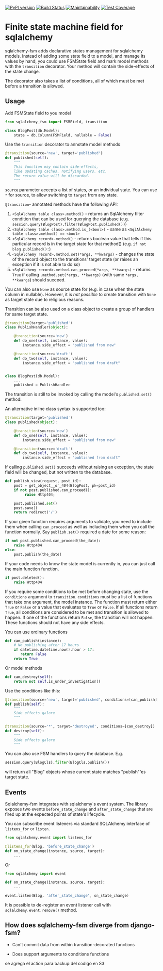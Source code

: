 [![PyPI version](https://badge.fury.io/py/sqlalchemy-fsm.svg)](https://badge.fury.io/py/sqlalchemy-fsm)
[![Build Status](https://travis-ci.org/VRGhost/sqlalchemy-fsm.svg?branch=master)](https://travis-ci.org/VRGhost/sqlalchemy-fsm)
[![Maintainability](https://api.codeclimate.com/v1/badges/2a70f885d37f7fbb3287/maintainability)](https://codeclimate.com/github/VRGhost/sqlalchemy-fsm/maintainability)
[![Test Coverage](https://api.codeclimate.com/v1/badges/2a70f885d37f7fbb3287/test_coverage)](https://codeclimate.com/github/VRGhost/sqlalchemy-fsm/test_coverage)

Finite state machine field for sqlalchemy
==============================================================

sqlalchemy-fsm adds declarative states management for sqlalchemy models.
Instead of adding some state field to a model, and manage its
values by hand, you could use FSMState field and mark model methods
with the `transition` decorator. Your method will contain the side-effects
of the state change.

The decorator also takes a list of conditions, all of which must be met
before a transition is allowed.

Usage
-----

Add FSMState field to you model

```python
from sqlalchemy_fsm import FSMField, transition

class BlogPost(db.Model):
    state = db.Column(FSMField, nullable = False)
```

Use the `transition` decorator to annotate model methods

```python
@transition(source='new', target='published')
def published(self):
    """
    This function may contain side-effects,
    like updating caches, notifying users, etc.
    The return value will be discarded.
    """
```

`source` parameter accepts a list of states, or an individual state.
You can use `*` for source, to allow switching to `target` from any state.

`@transition`- annotated methods have the following API:
1. `<SqlAlchemy table class>.method()` - returns an SqlAlchemy filter condition that can be used for querying the database (e.g. `session.query(BlogPost).filter(BlogPost.published())`)
1. `<SqlAlchemy table class>.method.is_(<bool>)` - same as `<SqlAlchemy table class>.method() == <bool>`
1. `<SqlAlchemy record>.method()` - returns boolean value that tells if this particular record is in the target state for that method() (e.g. `if not blog.published():`)
1. `<SqlAlchemy record>.method.set(*args, **kwargs)` - changes the state of the record object to the transitions' target state (or raises an exception if it is not able to do so)
1. `<SqlAlchemy record>.method.can_proceed(*args, **kwargs)` - returns `True` if calling `.method.set(*args, **kwargs)` (with same `*args, **kwargs`) should succeed.

You can also use `None` as source state for (e.g. in case when the state column in nullable).
However, it is _not possible_ to create transition with `None` as target state due to religious reasons.

Transition can be also used on a class object to create a group of handlers
for same target state.

```python
@transition(target='published')
class PublishHandler(object):

    @transition(source='new')
    def do_one(self, instance, value):
        instance.side_effect = "published from new"

    @transition(source='draft')
    def do_two(self, instance, value):
        instance.side_effect = "published from draft"


class BlogPost(db.Model):
    ...
    published = PublishHandler
```

The transition is still to be invoked by calling the model's `published.set()` method.

An alternative inline class syntax is supported too:

```python
@transition(target='published')
class published(object):

    @transition(source='new')
    def do_one(self, instance, value):
        instance.side_effect = "published from new"

    @transition(source='draft')
    def do_two(self, instance, value):
        instance.side_effect = "published from draft"
```

If calling `published.set()` succeeds without raising an exception, the state field
will be changed, but not written to the database.

```python
def publish_view(request, post_id):
    post = get_object__or_404(BlogPost, pk=post_id)
    if not post.published.can_proceed():
         raise Http404;

    post.published.set()
    post.save()
    return redirect('/')
```

If your given function requires arguments to validate, you need to include them
when calling `can_proceed` as well as including them when you call the function
normally. Say `publish.set()` required a date for some reason:

```python
if not post.published.can_proceed(the_date):
    raise Http404
else:
    post.publish(the_date)
```

If your code needs to know the state model is currently in, you can just call
the main function function.

```python
if post.deleted():
    raise Http404
```

If you require some conditions to be met before changing state, use the
`conditions` argument to `transition`. `conditions` must be a list of functions
that take one argument, the model instance.  The function must return either
`True` or `False` or a value that evaluates to `True` or `False`. If all
functions return `True`, all conditions are considered to be met and transition
is allowed to happen. If one of the functions return `False`, the transition
will not happen. These functions should not have any side effects.

You can use ordinary functions

```python
def can_publish(instance):
    # No publishing after 17 hours
    if datetime.datetime.now().hour > 17:
       return False
    return True
```

Or model methods

```python
def can_destroy(self):
    return not self.is_under_investigation()
```

Use the conditions like this:

```python
@transition(source='new', target='published', conditions=[can_publish])
def publish(self):
    """
    Side effects galore
    """

@transition(source='*', target='destroyed', conditions=[can_destroy])
def destroy(self):
    """
    Side effects galore
    """
```

You can also use FSM handlers to query the database. E.g.

```python
session.query(BlogCls).filter(BlogCls.publish())
```

will return all "Blog" objects whose current state matches "publish"'es target state.

Events
------

Sqlalchemy-fsm integrates with sqlalchemy's event system.
The library exposes two events `before_state_change` and `after_state_change` that are fired up
at the expected points of state's lifecycle.

You can subscribe event listeners via standard SQLAlchemy interface of
`listens_for` or `listen`.

```python
from sqlalchemy.event import listens_for

@listens_for(Blog, 'before_state_change')
def on_state_change(instance, source, target):
    ...
```

Or

```python
from sqlalchemy import event

def on_state_change(instance, source, target):
    ...

event.listen(Blog, 'after_state_change', on_state_change)
```

It is possible to de-register an event listener call with `sqlalchemy.event.remove()` method.

How does sqlalchemy-fsm diverge from django-fsm?
------------------------------------------------

* Can't commit data from within transition-decorated functions

* Does support arguments to conditions functions

se agrega el action para backup del codigo en S3

